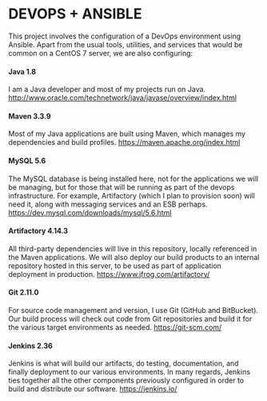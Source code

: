 # DEVOPS + ANSIBLE

This project involves the configuration of a DevOps environment using Ansible.
Apart from the usual tools, utilities, and services that would be common on a CentOS 7 server, we are also configuring:

#### Java 1.8 ####
I am a Java developer and most of my projects run on Java.
http://www.oracle.com/technetwork/java/javase/overview/index.html

#### Maven 3.3.9 ####
Most of my Java applications are built using Maven, which manages my dependencies and build profiles.
https://maven.apache.org/index.html

#### MySQL 5.6 ####
The MySQL database is being installed here, not for the applications we will be managing, but for those that will be running as part of the devops infrastructure. For example, Artifactory (which I plan to provision soon) will need it, along with messaging services and an ESB perhaps.
https://dev.mysql.com/downloads/mysql/5.6.html

#### Artifactory 4.14.3 ####
All third-party dependencies will live in this repository, locally referenced in the Maven applications. We will also deploy our build products to an internal repository hosted in this server, to be used as part of application deployment in production.
https://www.jfrog.com/artifactory/

#### Git 2.11.0 ####
For source code management and version, I use Git (GitHub and BitBucket). Our build process will check out code from Git repositories and build it for the various target environments as needed.
https://git-scm.com/

#### Jenkins 2.36 ####
Jenkins is what will build our artifacts, do testing, documentation, and finally deployment to our various environments. In many regards, Jenkins ties together all the other components previously configured in order to build and distribute our software.
https://jenkins.io/
